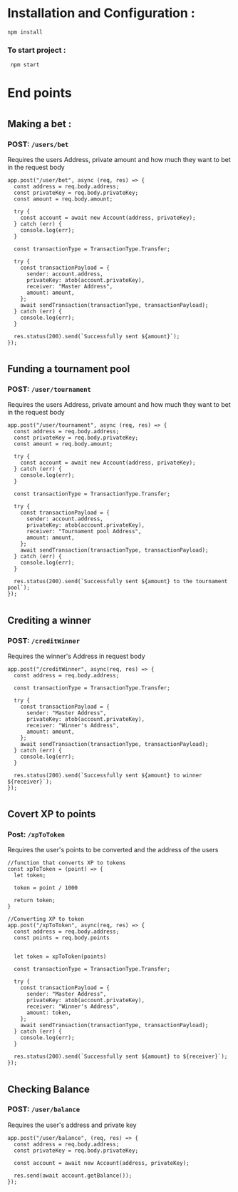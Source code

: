 # Installation and Configuration :

`npm install`

### To start project :

` npm start`

# End points

#

## Making a bet :

### POST: `/users/bet`

Requires the users Address, private amount and how much they want to bet in the request body

```
app.post("/user/bet", async (req, res) => {
  const address = req.body.address;
  const privateKey = req.body.privateKey;
  const amount = req.body.amount;

  try {
    const account = await new Account(address, privateKey);
  } catch (err) {
    console.log(err);
  }

  const transactionType = TransactionType.Transfer;

  try {
    const transactionPayload = {
      sender: account.address,
      privateKey: atob(account.privateKey),
      receiver: "Master Address",
      amount: amount,
    };
    await sendTransaction(transactionType, transactionPayload);
  } catch (err) {
    console.log(err);
  }

  res.status(200).send(`Successfully sent ${amount}`);
});
```

#

#

## Funding a tournament pool

### POST: `/user/tournament`

Requires the users Address, private amount and how much they want to bet in the request body

```
app.post("/user/tournament", async (req, res) => {
  const address = req.body.address;
  const privateKey = req.body.privateKey;
  const amount = req.body.amount;

  try {
    const account = await new Account(address, privateKey);
  } catch (err) {
    console.log(err);
  }

  const transactionType = TransactionType.Transfer;

  try {
    const transactionPayload = {
      sender: account.address,
      privateKey: atob(account.privateKey),
      receiver: "Tournament pool Address",
      amount: amount,
    };
    await sendTransaction(transactionType, transactionPayload);
  } catch (err) {
    console.log(err);
  }

  res.status(200).send(`Successfully sent ${amount} to the tournament pool`);
});
```

#

#

## Crediting a winner

### POST: `/creditWinner`

Requires the winner's Address in request body

```
app.post("/creditWinner", async(req, res) => {
  const address = req.body.address;

  const transactionType = TransactionType.Transfer;

  try {
    const transactionPayload = {
      sender: "Master Address",
      privateKey: atob(account.privateKey),
      receiver: "Winner's Address",
      amount: amount,
    };
    await sendTransaction(transactionType, transactionPayload);
  } catch (err) {
    console.log(err);
  }

  res.status(200).send(`Successfully sent ${amount} to winner ${receiver}`);
});
```

#

#

## Covert XP to points

### Post: `/xpToToken`

Requires the user's points to be converted and the address of the users

```
//function that converts XP to tokens
const xpToToken = (point) => {
  let token;

  token = point / 1000

  return token;
}

//Converting XP to token
app.post("/xpToToken", async(req, res) => {
  const address = req.body.address;
  const points = req.body.points


  let token = xpToToken(points)

  const transactionType = TransactionType.Transfer;

  try {
    const transactionPayload = {
      sender: "Master Address",
      privateKey: atob(account.privateKey),
      receiver: "Winner's Address",
      amount: token,
    };
    await sendTransaction(transactionType, transactionPayload);
  } catch (err) {
    console.log(err);
  }

  res.status(200).send(`Successfully sent ${amount} to ${receiver}`);
});
```

#

#

## Checking Balance

### POST: `/user/balance`

Requires the user's address and private key

```
app.post("/user/balance", (req, res) => {
  const address = req.body.address;
  const privateKey = req.body.privateKey;

  const account = await new Account(address, privateKey);

  res.send(await account.getBalance());
});
```
